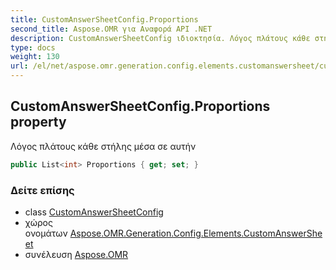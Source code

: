 ```yaml
---
title: CustomAnswerSheetConfig.Proportions
second_title: Aspose.OMR για Αναφορά API .NET
description: CustomAnswerSheetConfig ιδιοκτησία. Λόγος πλάτους κάθε στήλης μέσα σε αυτήν
type: docs
weight: 130
url: /el/net/aspose.omr.generation.config.elements.customanswersheet/customanswersheetconfig/proportions/
---
```

## CustomAnswerSheetConfig.Proportions property

Λόγος πλάτους κάθε στήλης μέσα σε αυτήν

```csharp
public List<int> Proportions { get; set; }
```

### Δείτε επίσης

* class [CustomAnswerSheetConfig](../)
* χώρος ονομάτων [Aspose.OMR.Generation.Config.Elements.CustomAnswerSheet](../../customanswersheetconfig/)
* συνέλευση [Aspose.OMR](../../../)


